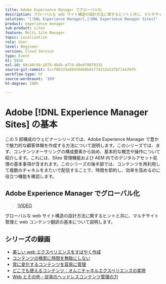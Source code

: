 ```yaml
---
title: Adobe Experience Manager でグローバル化
description: グローバルな web サイト構造の設計方法に関するヒントと共に、マルチサイト管理と web コンテンツ翻訳の基本について説明します。
solution: "[!DNL Experience Manager],[!DNL Experience Manager Sites]"
product: experience manager
sub-product: sites
feature: Multi Site Manager
topic: Localization
role: User
level: Beginner
version: Cloud Service
type: Event
kt: 8936
exl-id: 68c48c94-1878-4bdb-af7d-d6e4f88f9315
source-git-commit: 2cc786333e88439d68bd1f7d332e53f8714a76f9
workflow-type: ht
source-wordcount: '169'
ht-degree: 100%

---
```


# Adobe [!DNL Experience Manager Sites] の基本

この 5 部構成のウェビナーシリーズでは、Adobe Experience Manager で豊かで魅力的な顧客体験を作成する方法について説明します。このシリーズでは、まず、コンテンツオーサリングの構成要素から始め、基本的な概念や操作について紹介します。これには、Sites 管理機能および AEM 内でのデジタルアセット処理の基本事項が含まれます。このシリーズの後半部では、コンテンツを再利用して複数のチャネルをまたいで配信することで、時間を節約し、効率を高めるのに役立つ機能を確認します。

## Adobe Experience Manager でグローバル化

>[!VIDEO](https://video.tv.adobe.com/v/336981/?quality=12&learn=on&hidetitle=true)

グローバルな web サイト構造の設計方法に関するヒントと共に、マルチサイト管理と web コンテンツ翻訳の基本について説明します。

## シリーズの録画

* [美しい web エクスペリエンスをすばやく作成](authoring-fundamentals.md)
* [コンテンツの検索に時間を無駄にしない](media-library-administration.md)
* [常に変化するコンテンツを容易に管理](collaboration-tools.md)
* [どこでも使えるコンテンツ：オムニチャネルエクスペリエンスの実現](omnichannel-experiences.md)
* [Web とその他 - 従来のヘッドレスコンテンツ管理の力](traditional-headless-content-management.md)
